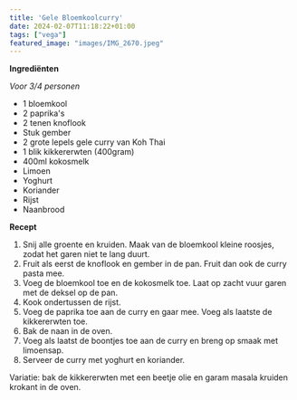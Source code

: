 ```yaml
---
title: 'Gele Bloemkoolcurry'
date: 2024-02-07T11:18:22+01:00
tags: ["vega"]
featured_image: "images/IMG_2670.jpeg"
---
```


**Ingrediënten**

*Voor 3/4 personen*
- 1 bloemkool
- 2 paprika's
- 2 tenen knoflook
- Stuk gember
- 2 grote lepels gele curry van Koh Thai
- 1 blik kikkererwten (400gram)
- 400ml kokosmelk
- Limoen
- Yoghurt
- Koriander
- Rijst
- Naanbrood

**Recept**
1. Snij alle groente en kruiden. Maak van de bloemkool kleine roosjes, zodat het garen niet te lang duurt.
2. Fruit als eerst de knoflook en gember in de pan. Fruit dan ook de curry pasta mee.
3. Voeg de bloemkool toe en de kokosmelk toe. Laat op zacht vuur garen met de deksel op de pan.
4. Kook ondertussen de rijst.
5. Voeg de paprika toe aan de curry en gaar mee. Voeg als laatste de kikkererwten toe.
6. Bak de naan in de oven.
7. Voeg als laatst de boontjes toe aan de curry en breng op smaak met limoensap.
8. Serveer de curry met yoghurt en koriander.

Variatie: bak de kikkererwten met een beetje olie en garam masala kruiden krokant in de oven.
